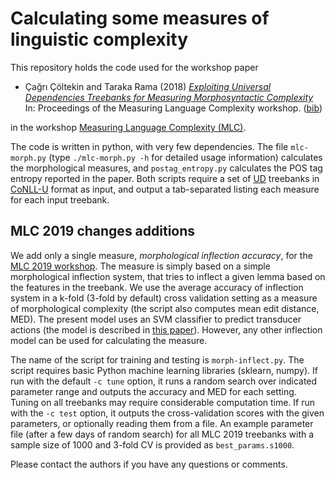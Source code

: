 # Calculating some measures of linguistic complexity

This repository holds the code used for the workshop paper

- Çağrı Çöltekin and Taraka Rama (2018) [_Exploiting Universal
    Dependencies Treebanks for Measuring Morphosyntactic
    Complexity_](mlc2018.pdf)
    In: Proceedings of the Measuring Language Complexity workshop.
    ([bib](mlc2018.bib))

in the workshop
[Measuring Language Complexity (MLC)](http://www.christianbentz.de/MLC_index.html).

The code is written in python, with very few dependencies.
The file `mlc-morph.py` (type `./mlc-morph.py -h` for detailed usage
information) calculates the morphological measures,
and `postag_entropy.py` calculates the POS tag entropy
reported in the paper. 
Both scripts require a set of [UD](http://universaldependencies.org/) treebanks
in [CoNLL-U](http://universaldependencies.org/format.html) format
as input,
and output a tab-separated listing each measure for each input treebank.

## MLC 2019 changes additions

We add only a single measure, _morphological inflection accuracy_,
for the [MLC 2019 workshop](http://www.christianbentz.de/MLC2019_index.html).
The measure is simply based on a simple morphological inflection system,
that tries to inflect a given lemma based on the features in the treebank.
We use the average accuracy of inflection system in a k-fold (3-fold by default)
cross validation setting as a measure of morphological complexity
(the script also computes mean edit distance, MED).
The present model uses an SVM classifier to predict transducer actions
(the model is described in [this paper](https://www.aclweb.org/anthology/W19-4209)).
However, any other inflection model can be used for calculating the measure.

The name of the script for training and testing is `morph-inflect.py`.
The script requires basic Python machine learning libraries (sklearn, numpy).
If run with the default `-c tune` option,
it runs a random search over indicated parameter range and outputs
the accuracy and MED for each setting.
Tuning on all treebanks may require considerable computation time.
If run with the `-c test` option,
it outputs the cross-validation scores with the given parameters,
or optionally reading them from a file.
An example parameter file (after a few days of random search)
for all MLC 2019 treebanks with a sample size of 1000
and 3-fold CV is provided as `best_params.s1000`.

Please contact the authors if you have any questions or comments.
